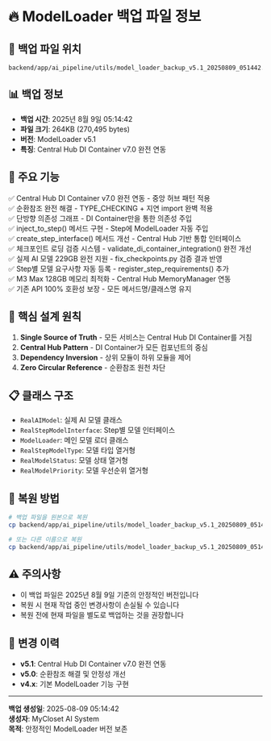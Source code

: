 # 🔥 ModelLoader 백업 파일 정보

## 📁 백업 파일 위치
```
backend/app/ai_pipeline/utils/model_loader_backup_v5.1_20250809_051442.py
```

## 📊 백업 정보
- **백업 시간**: 2025년 8월 9일 05:14:42
- **파일 크기**: 264KB (270,495 bytes)
- **버전**: ModelLoader v5.1
- **특징**: Central Hub DI Container v7.0 완전 연동

## 🔧 주요 기능
✅ Central Hub DI Container v7.0 완전 연동 - 중앙 허브 패턴 적용  
✅ 순환참조 완전 해결 - TYPE_CHECKING + 지연 import 완벽 적용  
✅ 단방향 의존성 그래프 - DI Container만을 통한 의존성 주입  
✅ inject_to_step() 메서드 구현 - Step에 ModelLoader 자동 주입  
✅ create_step_interface() 메서드 개선 - Central Hub 기반 통합 인터페이스  
✅ 체크포인트 로딩 검증 시스템 - validate_di_container_integration() 완전 개선  
✅ 실제 AI 모델 229GB 완전 지원 - fix_checkpoints.py 검증 결과 반영  
✅ Step별 모델 요구사항 자동 등록 - register_step_requirements() 추가  
✅ M3 Max 128GB 메모리 최적화 - Central Hub MemoryManager 연동  
✅ 기존 API 100% 호환성 보장 - 모든 메서드명/클래스명 유지  

## 🧠 핵심 설계 원칙
1. **Single Source of Truth** - 모든 서비스는 Central Hub DI Container를 거침
2. **Central Hub Pattern** - DI Container가 모든 컴포넌트의 중심
3. **Dependency Inversion** - 상위 모듈이 하위 모듈을 제어
4. **Zero Circular Reference** - 순환참조 원천 차단

## 📋 클래스 구조
- `RealAIModel`: 실제 AI 모델 클래스
- `RealStepModelInterface`: Step별 모델 인터페이스
- `ModelLoader`: 메인 모델 로더 클래스
- `RealStepModelType`: 모델 타입 열거형
- `RealModelStatus`: 모델 상태 열거형
- `RealModelPriority`: 모델 우선순위 열거형

## 🔄 복원 방법
```bash
# 백업 파일을 원본으로 복원
cp backend/app/ai_pipeline/utils/model_loader_backup_v5.1_20250809_051442.py backend/app/ai_pipeline/utils/model_loader.py

# 또는 다른 이름으로 복원
cp backend/app/ai_pipeline/utils/model_loader_backup_v5.1_20250809_051442.py backend/app/ai_pipeline/utils/model_loader_restored.py
```

## ⚠️ 주의사항
- 이 백업 파일은 2025년 8월 9일 기준의 안정적인 버전입니다
- 복원 시 현재 작업 중인 변경사항이 손실될 수 있습니다
- 복원 전에 현재 파일을 별도로 백업하는 것을 권장합니다

## 📝 변경 이력
- **v5.1**: Central Hub DI Container v7.0 완전 연동
- **v5.0**: 순환참조 해결 및 안정성 개선
- **v4.x**: 기본 ModelLoader 기능 구현

---
**백업 생성일**: 2025-08-09 05:14:42  
**생성자**: MyCloset AI System  
**목적**: 안정적인 ModelLoader 버전 보존
